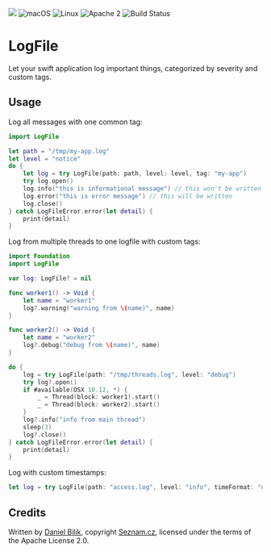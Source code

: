 ![](https://img.shields.io/badge/Swift-4.2-orange.svg?style=flat)
![macOS](https://img.shields.io/badge/os-macOS-green.svg?style=flat)
![Linux](https://img.shields.io/badge/os-linux-green.svg?style=flat)
![Apache 2](https://img.shields.io/badge/license-Apache2-blue.svg?style=flat)
![Build Status](https://travis-ci.com/seznam/swift-logfile.svg?branch=master)

# LogFile

Let your swift application log important things, categorized by severity and custom tags.

## Usage

Log all messages with one common tag:

```swift
import LogFile

let path = "/tmp/my-app.log"
let level = "notice"
do {
	let log = try LogFile(path: path, level: level, tag: "my-app")
	try log.open()
	log.info("this is informational message") // this won't be written to logfile due to loglevel
	log.error("this is error message") // this will be written
	log.close()
} catch LogFileError.error(let detail) {
	print(detail)
}
```

Log from multiple threads to one logfile with custom tags:

```swift
import Foundation
import LogFile

var log: LogFile? = nil

func worker1() -> Void {
	let name = "worker1"
	log?.warning("warning from \(name)", name)
}

func worker2() -> Void {
	let name = "worker2"
	log?.debug("debug from \(name)", name)
}

do {
	log = try LogFile(path: "/tmp/threads.log", level: "debug")
	try log?.open()
	if #available(OSX 10.12, *) {
		_ = Thread(block: worker1).start()
		_ = Thread(block: worker2).start()
	}
	log?.info("info from main thread")
	sleep(3)
	log?.close()
} catch LogFileError.error(let detail) {
	print(detail)
}
```

Log with custom timestamps:

```swift
let log = try LogFile(path: "access.log", level: "info", timeFormat: "dd/MMM/yyyy:HH:mm:ss Z")
```

## Credits

Written by [Daniel Bilik](https://github.com/ddbilik/), copyright [Seznam.cz](https://onas.seznam.cz/en/), licensed under the terms of the Apache License 2.0.

